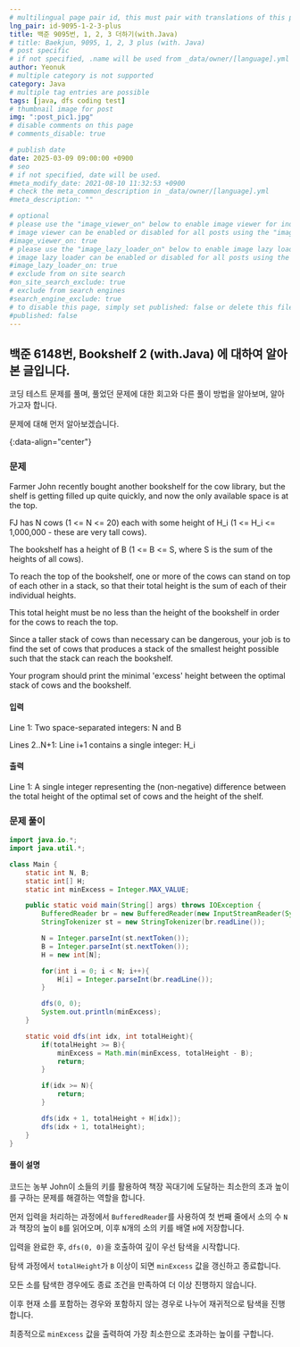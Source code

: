 ```yaml
---
# multilingual page pair id, this must pair with translations of this page. (This name must be unique)
lng_pair: id-9095-1-2-3-plus
title: 백준 9095번, 1, 2, 3 더하기(with.Java)
# title: Baekjun, 9095, 1, 2, 3 plus (with. Java)
# post specific
# if not specified, .name will be used from _data/owner/[language].yml
author: Yeonuk
# multiple category is not supported
category: Java
# multiple tag entries are possible
tags: [java, dfs coding test]
# thumbnail image for post
img: ":post_pic1.jpg"
# disable comments on this page
# comments_disable: true

# publish date
date: 2025-03-09 09:00:00 +0900
# seo
# if not specified, date will be used.
#meta_modify_date: 2021-08-10 11:32:53 +0900
# check the meta_common_description in _data/owner/[language].yml
#meta_description: ""

# optional
# please use the "image_viewer_on" below to enable image viewer for individual pages or posts (_posts/ or [language]/_posts folders).
# image viewer can be enabled or disabled for all posts using the "image_viewer_posts: true" setting in _data/conf/main.yml.
#image_viewer_on: true
# please use the "image_lazy_loader_on" below to enable image lazy loader for individual pages or posts (_posts/ or [language]/_posts folders).
# image lazy loader can be enabled or disabled for all posts using the "image_lazy_loader_posts: true" setting in _data/conf/main.yml.
#image_lazy_loader_on: true
# exclude from on site search
#on_site_search_exclude: true
# exclude from search engines
#search_engine_exclude: true
# to disable this page, simply set published: false or delete this file
#published: false
---
```


<!-- outline-start -->

## 백준 6148번, Bookshelf 2 (with.Java) 에 대하여 알아본 글입니다.

코딩 테스트 문제를 풀며, 풀었던 문제에 대한 회고와 다른 풀이 방법을 알아보며, 알아가고자 합니다.

문제에 대해 먼저 알아보겠습니다.

{:data-align="center"}

<!-- outline-end -->

### 문제

Farmer John recently bought another bookshelf for the cow library, but the shelf is getting filled up quite quickly, and now the only available space is at the top.

FJ has N cows (1 <= N <= 20) each with some height of H_i (1 <= H_i <= 1,000,000 - these are very tall cows).

The bookshelf has a height of B (1 <= B <= S, where S is the sum of the heights of all cows).

To reach the top of the bookshelf, one or more of the cows can stand on top of each other in a stack, so that their total height is the sum of each of their individual heights.

This total height must be no less than the height of the bookshelf in order for the cows to reach the top.

Since a taller stack of cows than necessary can be dangerous, your job is to find the set of cows that produces a stack of the smallest height possible such that the stack can reach the bookshelf.

Your program should print the minimal 'excess' height between the optimal stack of cows and the bookshelf.

#### 입력

Line 1: Two space-separated integers: N and B

Lines 2..N+1: Line i+1 contains a single integer: H_i

#### 출력

Line 1: A single integer representing the (non-negative) difference between the total height of the optimal set of cows and the height of the shelf.

### 문제 풀이

```java
import java.io.*;
import java.util.*;

class Main {
    static int N, B;
    static int[] H;
    static int minExcess = Integer.MAX_VALUE;

    public static void main(String[] args) throws IOException {
        BufferedReader br = new BufferedReader(new InputStreamReader(System.in));
        StringTokenizer st = new StringTokenizer(br.readLine());

        N = Integer.parseInt(st.nextToken());
        B = Integer.parseInt(st.nextToken());
        H = new int[N];

        for(int i = 0; i < N; i++){
            H[i] = Integer.parseInt(br.readLine());
        }

        dfs(0, 0);
        System.out.println(minExcess);
    }

    static void dfs(int idx, int totalHeight){
        if(totalHeight >= B){
            minExcess = Math.min(minExcess, totalHeight - B);
            return;
        }

        if(idx >= N){
            return;
        }

        dfs(idx + 1, totalHeight + H[idx]);
        dfs(idx + 1, totalHeight);
    }
}
```

#### 풀이 설명

코드는 농부 John이 소들의 키를 활용하여 책장 꼭대기에 도달하는 최소한의 초과 높이를 구하는 문제를 해결하는 역할을 합니다.

먼저 입력을 처리하는 과정에서 `BufferedReader`를 사용하여 첫 번째 줄에서 소의 수 `N`과 책장의 높이 `B`를 읽어오며, 이후 `N`개의 소의 키를 배열 `H`에 저장합니다.

입력을 완료한 후, `dfs(0, 0)`을 호출하여 깊이 우선 탐색을 시작합니다.

탐색 과정에서 `totalHeight`가 `B` 이상이 되면 `minExcess` 값을 갱신하고 종료합니다.

모든 소를 탐색한 경우에도 종료 조건을 만족하여 더 이상 진행하지 않습니다.

이후 현재 소를 포함하는 경우와 포함하지 않는 경우로 나누어 재귀적으로 탐색을 진행합니다.

최종적으로 `minExcess` 값을 출력하여 가장 최소한으로 초과하는 높이를 구합니다.
